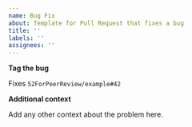```yaml
---
name: Bug Fix
about: Template for Pull Request that fixes a bug
title: ''
labels: ''
assignees: ''
---
```



**Tag the bug**


Fixes `52ForPeerReview/example#42`


**Additional context**


Add any other context about the problem here.
